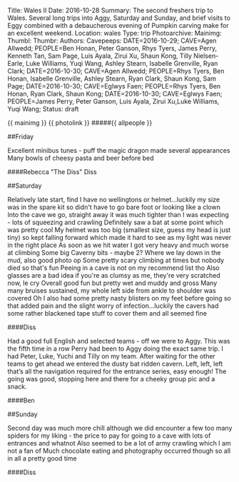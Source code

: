 Title: Wales II
Date: 2016-10-28
Summary: The second freshers trip to Wales. Several long trips into Aggy, Saturday and Sunday, and brief visits to Eggy combined with a debaucherous evening of Pumpkin carving make for an excellent weekend.
Location: wales
Type: trip
Photoarchive:
Mainimg:
Thumbl:
Thumbr:
Authors:
Cavepeeps: DATE=2016-10-29; CAVE=Agen Allwedd; PEOPLE=Ben Honan, Peter Ganson, Rhys Tyers, James Perry, Kenneth Tan, Sam Page, Luis Ayala, Zirui Xu, Shaun Kong, Tilly Nielsen-Earle, Luke Williams, Yuqi Wang, Ashley Stearn, Isabelle Grenville, Ryan Clark;
           DATE=2016-10-30; CAVE=Agen Allwedd; PEOPLE=Rhys Tyers, Ben Honan, Isabelle Grenville, Ashley Stearn, Ryan Clark, Shaun Kong, Sam Page;
           DATE=2016-10-30; CAVE=Eglwys Faen; PEOPLE=Rhys Tyers, Ben Honan, Ryan Clark, Shaun Kong;
           DATE=2016-10-30; CAVE=Eglwys Faen; PEOPLE=James Perry, Peter Ganson, Luis Ayala, Zirui Xu,Luke Williams, Yuqi Wang;
Status: draft

{{ mainimg }}
{{ photolink }}
#####{{ allpeople }}

##Friday

Excellent minibus tunes - puff the magic dragon made several appearances 
Many bowls of cheesy pasta and beer before bed 

####Rebecca "The Diss" Diss

##Saturday

Relatively late start, find I have no wellingtons or helmet...luckily my size was in the spare kit so didn't have to go bare foot or looking like a clown
Into the cave we go, straight away it was much tighter than I was expecting - lots of squeezing and crawling 
Definitely saw a bat at some point which was pretty cool
My helmet was too big (smallest size, guess my head is just tiny) so kept falling forward which made it hard to see as my light was never in the right place 
As soon as we hit water I got very heavy and much worse at climbing 
Some big Caverny bits - maybe 2? Where we lay down in the mud, also good photo op
Some pretty scary climbing at times but nobody died so that's fun 
Peeing in a cave is not on my recommend list tho
Also glasses are a bad idea if you're as clumsy as me, they're very scratched now, le cry
Overall good fun but pretty wet and muddy and gross
Many many bruises sustained, my whole left side from ankle to shoulder was covered
Oh I also had some pretty nasty blisters on my feet before going so that added pain and the slight worry of infection...luckily the cavers had some rather blackened tape stuff to cover them and all seemed fine 

####Diss

Had a good full English and selected teams - off we were to Aggy. This was the fifth time in a row Perry had been to Aggy doing the exact same trip. I had Peter, Luke, Yuchi and Tilly on my team. After waiting for the other teams to get ahead we entered the dusty bat ridden cavern. Left, left, left that’s all the navigation required for the entrance series, easy enough! The going was good, stopping here and there for a cheeky group pic and a snack.

####Ben

##Sunday

Second day was much more chill although we did encounter a few too many spiders for my liking - the price to pay for going to a cave with lots of entrances and whatnot 
Also seemed to be a lot of army crawling which I am not a fan of
Much chocolate eating and photography occurred though so all in all a pretty good time

####Diss
